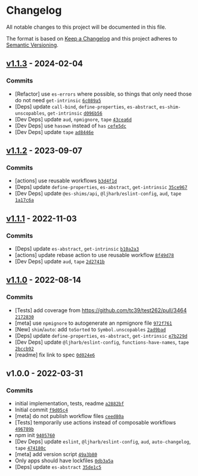 # Changelog

All notable changes to this project will be documented in this file.

The format is based on [Keep a Changelog](https://keepachangelog.com/en/1.0.0/)
and this project adheres to [Semantic Versioning](https://semver.org/spec/v2.0.0.html).

## [v1.1.3](https://github.com/es-shims/Array.prototype.toSorted/compare/v1.1.2...v1.1.3) - 2024-02-04

### Commits

- [Refactor] use `es-errors` where possible, so things that only need those do not need `get-intrinsic` [`6c089a5`](https://github.com/es-shims/Array.prototype.toSorted/commit/6c089a5712a25008daa5d3d9dbc9d4fa7c908a64)
- [Deps] update `call-bind`, `define-properties`, `es-abstract`, `es-shim-unscopables`, `get-intrinsic` [`d096b56`](https://github.com/es-shims/Array.prototype.toSorted/commit/d096b56d30bb5f5b09649f285eee21e22e2db8f9)
- [Dev Deps] update `aud`, `npmignore`, `tape` [`43cea6d`](https://github.com/es-shims/Array.prototype.toSorted/commit/43cea6dfaa05669f6a60bef860f2d6fbf86f167e)
- [Dev Deps] use `hasown` instead of `has` [`cefe5dc`](https://github.com/es-shims/Array.prototype.toSorted/commit/cefe5dc1bbc2699ca03c3e4ae9ce7fc696a76ca8)
- [Dev Deps] update `tape` [`ad8446e`](https://github.com/es-shims/Array.prototype.toSorted/commit/ad8446ecbca6f724458af81da3aa3ffcd3552825)

## [v1.1.2](https://github.com/es-shims/Array.prototype.toSorted/compare/v1.1.1...v1.1.2) - 2023-09-07

### Commits

- [actions] use reusable workflows [`b3d4f1d`](https://github.com/es-shims/Array.prototype.toSorted/commit/b3d4f1dff2d0fcd30e5bb7591836f5c5133ef9be)
- [Deps] update `define-properties`, `es-abstract`, `get-intrinsic` [`35ce967`](https://github.com/es-shims/Array.prototype.toSorted/commit/35ce96705f9201f9a416629446c7f8b739a3d0a7)
- [Dev Deps] update `@es-shims/api`, `@ljharb/eslint-config`, `aud`, `tape` [`1a17c6a`](https://github.com/es-shims/Array.prototype.toSorted/commit/1a17c6a3492fbbb99f3543c70036c02e981d974a)

## [v1.1.1](https://github.com/es-shims/Array.prototype.toSorted/compare/v1.1.0...v1.1.1) - 2022-11-03

### Commits

- [Deps] update `es-abstract`, `get-intrinsic` [`b10a2a3`](https://github.com/es-shims/Array.prototype.toSorted/commit/b10a2a30772369ed3640741345225799af108e97)
- [actions] update rebase action to use reusable workflow [`8f49d78`](https://github.com/es-shims/Array.prototype.toSorted/commit/8f49d78ac5d679c052d544a7051c3b8e5c449052)
- [Dev Deps] update `aud`, `tape` [`2d2741b`](https://github.com/es-shims/Array.prototype.toSorted/commit/2d2741b6a0e08d1b2dbe675759f33dc3db4924a2)

## [v1.1.0](https://github.com/es-shims/Array.prototype.toSorted/compare/v1.0.0...v1.1.0) - 2022-08-14

### Commits

- [Tests] add coverage from https://github.com/tc39/test262/pull/3464 [`2172830`](https://github.com/es-shims/Array.prototype.toSorted/commit/21728306e552c80868753b0147dc5637e57ffd2b)
- [meta] use `npmignore` to autogenerate an npmignore file [`972f761`](https://github.com/es-shims/Array.prototype.toSorted/commit/972f761599aaf97049a005974caa2d9b24581119)
- [New] `shim`/`auto`: add `toSorted` to `Symbol.unscopables` [`2ad9bad`](https://github.com/es-shims/Array.prototype.toSorted/commit/2ad9bad51ab7d2e7cc579f6681809fe495682163)
- [Deps] update `define-properties`, `es-abstract`, `get-intrinsic` [`e7b229d`](https://github.com/es-shims/Array.prototype.toSorted/commit/e7b229dbb0c199661f785dfa0d5403b81ed7811e)
- [Dev Deps] update `@ljharb/eslint-config`, `functions-have-names`, `tape` [`2bccb92`](https://github.com/es-shims/Array.prototype.toSorted/commit/2bccb92d5314e3b86bb3ffc1144f0c86cdca285a)
- [readme] fix link to spec [`0d024e6`](https://github.com/es-shims/Array.prototype.toSorted/commit/0d024e68e3d41b3ec8dbc8aa47e99d8987c91fea)

## v1.0.0 - 2022-03-31

### Commits

- initial implementation, tests, readme [`a2882bf`](https://github.com/es-shims/Array.prototype.toSorted/commit/a2882bf9f2a5d0533450a37df13ca3c1b8178bef)
- Initial commit [`f9d05c4`](https://github.com/es-shims/Array.prototype.toSorted/commit/f9d05c4275eeeb841f357c487606cf7c83235651)
- [meta] do not publish workflow files [`ceed80a`](https://github.com/es-shims/Array.prototype.toSorted/commit/ceed80acc95688c872dd8c69292a30589a8a9020)
- [Tests] temporarily use actions instead of composable workflows [`496789b`](https://github.com/es-shims/Array.prototype.toSorted/commit/496789bbfb7da7e2b2cac3398491e6b58b1f169f)
- npm init [`9405760`](https://github.com/es-shims/Array.prototype.toSorted/commit/9405760c2f52001035087a0d60f4e06465e82546)
- [Dev Deps] update `eslint`, `@ljharb/eslint-config`, `aud`, `auto-changelog`, `tape` [`474180c`](https://github.com/es-shims/Array.prototype.toSorted/commit/474180c1250ec0a0ffabc80aa2733fe4abe65036)
- [meta] add version script [`49a3b80`](https://github.com/es-shims/Array.prototype.toSorted/commit/49a3b802020c54ead862d49365555a67ac786636)
- Only apps should have lockfiles [`0db3a5a`](https://github.com/es-shims/Array.prototype.toSorted/commit/0db3a5a7607be2a7d11fa78ae9c43907e59bdf92)
- [Deps] update `es-abstract` [`35de1c5`](https://github.com/es-shims/Array.prototype.toSorted/commit/35de1c532245469b50bd7296ca8c19470385c622)

